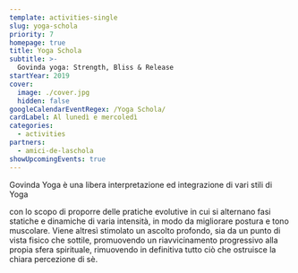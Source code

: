 ```yaml
---
template: activities-single
slug: yoga-schola
priority: 7
homepage: true
title: Yoga Schola
subtitle: >-
  Govinda yoga: Strength, Bliss & Release
startYear: 2019
cover:
  image: ./cover.jpg
  hidden: false
googleCalendarEventRegex: /Yoga Schola/
cardLabel: Al lunedì e mercoledì
categories:
  - activities
partners:
  - amici-de-laschola
showUpcomingEvents: true
---
```


<EntryInfo variant="upcoming" label="Lunedì" value="alle 17:00"/>
<EntryInfo variant="upcoming" label="Mercoledì" value="17:30 - 18:45 (dinamico)"/>
<EntryInfo variant="teacher" label="Paolo Fedeli" value="Yoga Teacher - [347 579 6370](tel:3475796370)"/>
<EntryInfo variant="web" label="Visita" value="la [pagina Facebook](https://www.facebook.com/govindayogavarese/)"/>
<EntryInfo variant="location" label="Ci trovate" value="nel [parco](/spazi/parco/) sotto l'olmo o in [biblioteca](/spazisala-cobalto/)"/>

<SectionTitle>Govinda Yoga</SectionTitle>
<SectionSubtitle>è una libera interpretazione ed integrazione di vari stili di Yoga</SectionSubtitle>

<Row justify="center">
<Col $narrow $align="center">

con lo scopo di proporre delle pratiche evolutive in cui si alternano fasi statiche e dinamiche di varia intensità, in modo da migliorare postura e tono muscolare. Viene altresì stimolato un ascolto profondo, sia da un punto di vista fisico che sottile, promuovendo un riavvicinamento progressivo alla propia sfera spirituale, rimuovendo in definitiva tutto ciò che ostruisce la chiara percezione di sè.
  
</Col>
</Row>
